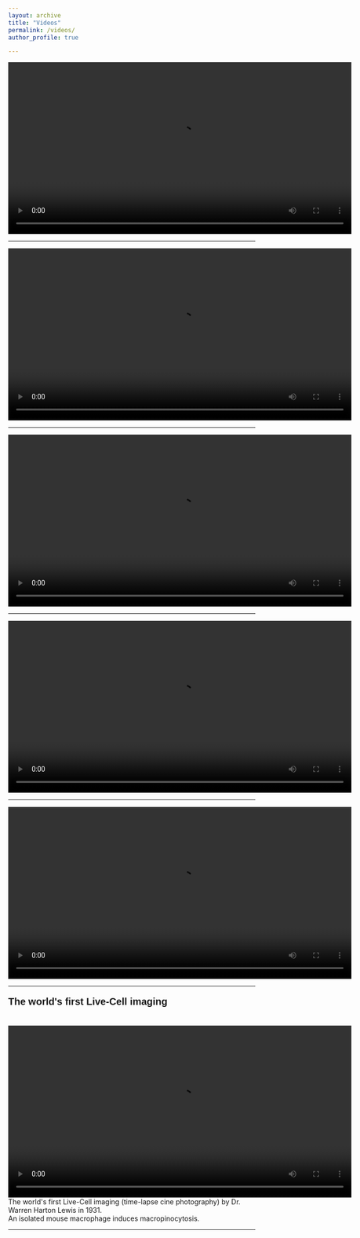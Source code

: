 ```yaml
---
layout: archive
title: "Videos"
permalink: /videos/
author_profile: true

---
```


<video src="../videos/video7.mp4" width="700px" controls></video>

---

<video src="../videos/video6.mp4" width="700px" controls></video>

---

<video src="../videos/video5.mp4" width="700px" controls></video>

---

<video src="../videos/video3.mp4" width="700px" controls></video>

---

<video src="../videos/video2.mp4" width="700px" controls></video>

---

<p style="font-family:arial;font-weight:bold;font-size:20px;">The world's first Live-Cell imaging</p><br>
<video src="../videos/video1.mp4" width="700px" autoplay=true loop=true controls></video>
The world's first Live-Cell imaging (time-lapse cine photography) by Dr. Warren Harton Lewis in 1931. <br>
An isolated mouse macrophage induces macropinocytosis.

---


